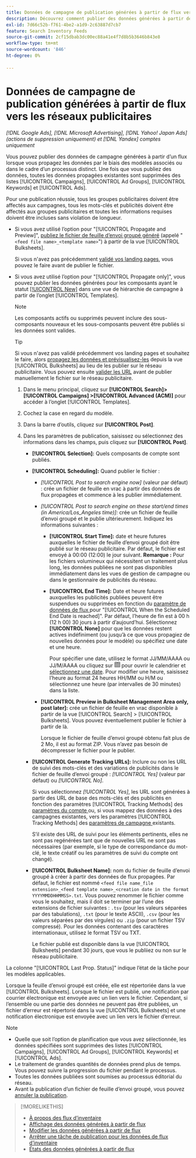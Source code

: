 ```yaml
---
title: Données de campagne de publication générées à partir de flux vers les réseaux publicitaires
description: Découvrez comment publier des données générées à partir de flux de données d’inventaire sur des réseaux publicitaires.
exl-id: 7d66c52b-f761-4be2-a1d9-2c63887d7cb7
feature: Search Inventory Feeds
source-git-commit: 2cf15dbab3dc00ec88a41e4f7d8b5b3646b843e8
workflow-type: tm+mt
source-wordcount: '846'
ht-degree: 0%

---
```


# Données de campagne de publication générées à partir de flux vers les réseaux publicitaires

*[!DNL Google Ads], [!DNL Microsoft Advertising], [!DNL Yahoo! Japan Ads] (actions de suppression uniquement) et [!DNL Yandex] comptes uniquement*

Vous pouvez publier des données de campagne générées à partir d’un flux lorsque vous propagez les données par le biais des modèles associés ou dans le cadre d’un processus distinct. Une fois que vous publiez des données, toutes les données propagées existantes sont supprimées des listes [!UICONTROL Campaigns], [!UICONTROL Ad Groups], [!UICONTROL Keywords] et [!UICONTROL Ads].

Pour une publication réussie, tous les groupes publicitaires doivent être affectés aux campagnes, tous les mots-clés et publicités doivent être affectés aux groupes publicitaires et toutes les informations requises doivent être incluses sans violation de longueur.

* Si vous avez utilisé l’option pour &quot;[!UICONTROL Propagate and Preview]&quot;, [publiez le fichier de feuille d’envoi groupé généré](/help/search-social-commerce/campaign-management/bulksheets/bulksheet-post.md) (appelé &quot;`<feed file name>_<template name>`&quot;) à partir de la vue [!UICONTROL Bulksheets].

  Si vous n&#39;avez pas précédemment [validé vos landing pages](/help/search-social-commerce/campaign-management/bulksheets/bulksheet-validate-landing-pages.md), vous pouvez le faire avant de publier le fichier.

* Si vous avez utilisé l’option pour &quot;[!UICONTROL Propagate only]&quot;, vous pouvez publier les données générées pour les composants ayant le statut [[!UICONTROL New]](propagated-data-status.md) dans une vue de hiérarchie de campagne à partir de l’onglet [!UICONTROL Templates].

  >[!NOTE]
  >
  >Les composants actifs ou supprimés peuvent inclure des sous-composants nouveaux et les sous-composants peuvent être publiés si les données sont valides.

  >[!TIP]
  >
  >Si vous n&#39;avez pas validé précédemment vos landing pages et souhaitez le faire, alors [propagez les données et prévisualisez-les](feed-data-propagate.md) depuis la vue [!UICONTROL Bulksheets] au lieu de les publier sur le réseau publicitaire. Vous pouvez ensuite [valider les URL](/help/search-social-commerce/campaign-management/bulksheets/bulksheet-validate-landing-pages.md) avant de publier manuellement le fichier sur le réseau publicitaire.

   1. Dans le menu principal, cliquez sur **[!UICONTROL Search]> [!UICONTROL Campaigns] >[!UICONTROL Advanced (ACM)]** pour accéder à l’onglet [!UICONTROL Templates].

   1. Cochez la case en regard du modèle.

   1. Dans la barre d’outils, cliquez sur **[!UICONTROL Post]**.

   1. Dans les paramètres de publication, saisissez ou sélectionnez des informations dans les champs, puis cliquez sur **[!UICONTROL Post]**.

      * **[!UICONTROL Selection]:** Quels composants de compte sont publiés.

      * **[!UICONTROL Scheduling]:** Quand publier le fichier :

         * *[!UICONTROL Post to search engine now]* (valeur par défaut) : crée un fichier de feuille en vrac à partir des données de flux propagées et commence à les publier immédiatement.

         * *[!UICONTROL Post to search engine on these start/end times (in America/Los_Angeles time)]:* crée un fichier de feuille d’envoi groupé et le publie ultérieurement. Indiquez les informations suivantes :

            * **[!UICONTROL Start Time]:** date et heure futures auxquelles le fichier de feuille d’envoi groupé doit être publié sur le réseau publicitaire. Par défaut, le fichier est envoyé à 00:00 (12:00) le jour suivant. **Remarque :** Pour les fichiers volumineux qui nécessitent un traitement plus long, les données publiées ne sont pas disponibles immédiatement dans les vues de gestion de campagne ou dans le gestionnaire de publicités du réseau.

            * **[!UICONTROL End Time]:** Date et heure futures auxquelles les publicités publiées peuvent être suspendues ou supprimées en fonction du [ paramètre de données de flux ](feed-settings-manage.md#feed-data-settings) pour &quot;[!UICONTROL When the Scheduled End Date is reached]&quot;. Par défaut, l’heure de fin est à 00 h (12 h 00) 30 jours à partir d’aujourd’hui. Sélectionnez **[!UICONTROL None]** pour que les données restent actives indéfiniment (ou jusqu’à ce que vous propagiez de nouvelles données pour le modèle) ou spécifiez une date et une heure.

              Pour spécifier une date, utilisez le format JJ/MM/AAAA ou JJ/M/AAAA ou cliquez sur ![Calendrier](/help/search-social-commerce/assets/calendar.png "Calendrier") pour ouvrir le calendrier et [sélectionnez une date](/help/search-social-commerce/common-tasks/navigation-editing-selection/calendar.md). Pour modifier une heure, saisissez l’heure au format 24 heures HH/MM ou H/M ou sélectionnez une heure (par intervalles de 30 minutes) dans la liste.

         * **[!UICONTROL Preview in Bulksheet Management Area only, post later]:** crée un fichier de feuille en vrac disponible à partir de la vue [!UICONTROL Search] > [!UICONTROL Bulksheets]. Vous pouvez éventuellement publier le fichier à partir de là.

           Lorsque le fichier de feuille d’envoi groupé obtenu fait plus de 2 Mo, il est au format ZIP. Vous n’avez pas besoin de décompresser le fichier pour le publier.

      * **[!UICONTROL Generate Tracking URLs]:** Inclure ou non les URL de suivi des mots-clés et des variations de publicités dans le fichier de feuille d’envoi groupé : *[!UICONTROL Yes]* (valeur par défaut) ou *[!UICONTROL No]*.

        Si vous sélectionnez *[!UICONTROL Yes]*, les URL sont générées à partir des URL de base des mots-clés et des publicités en fonction des paramètres [!UICONTROL Tracking Methods] des [ paramètres du compte ](/help/search-social-commerce/campaign-management/accounts/ad-network-account-manage.md) ou, si vous mappez des données à des campagnes existantes, vers les paramètres [!UICONTROL Tracking Methods] des [ paramètres de campagne ](/help/search-social-commerce/campaign-management/campaigns/campaign-manage.md) existants.

        S’il existe des URL de suivi pour les éléments pertinents, elles ne sont pas regénérées tant que de nouvelles URL ne sont pas nécessaires (par exemple, si le type de correspondance du mot-clé, le texte créatif ou les paramètres de suivi du compte ont changé).

      * **[!UICONTROL Bulksheet Name]:** nom du fichier de feuille d’envoi groupé à créer à partir des données de flux propagées. Par défaut, le fichier est nommé `<feed file name_file extension>_<feed template name>_<creation date in the format YYYYMMDDHHMMSS>.txt`. Vous pouvez renommer le fichier comme vous le souhaitez, mais il doit se terminer par l’une des extensions de fichier suivantes : `.tsv` (pour les valeurs séparées par des tabulations), `.txt` (pour le texte ASCII), `.csv` (pour les valeurs séparées par des virgules) ou `.zip` (pour un fichier TSV compressé). Pour les données contenant des caractères internationaux, utilisez le format TSV ou TXT.

        Le fichier publié est disponible dans la vue [!UICONTROL Bulksheets] pendant 30 jours, que vous le publiiez ou non sur le réseau publicitaire.

La colonne &quot;[!UICONTROL Last Prop. Status]&quot; indique l’état de la tâche pour les modèles applicables.

Lorsque la feuille d’envoi groupé est créée, elle est répertoriée dans la vue [!UICONTROL Bulksheets]. Lorsque le fichier est publié, une notification par courrier électronique est envoyée avec un lien vers le fichier. Cependant, si l’ensemble ou une partie des données ne peuvent pas être publiées, un fichier d’erreur est répertorié dans la vue [!UICONTROL Bulksheets] et une notification électronique est envoyée avec un lien vers le fichier d’erreur.

>[!NOTE]
>
>* Quelle que soit l’option de planification que vous avez sélectionnée, les données spécifiées sont supprimées des listes [!UICONTROL Campaigns], [!UICONTROL Ad Groups], [!UICONTROL Keywords] et [!UICONTROL Ads].
>* Le traitement de grandes quantités de données prend plus de temps. Vous pouvez suivre la progression du fichier pendant le processus.
>* Toutes les données publiées sont soumises au processus éditorial du réseau.
>* Avant la publication d’un fichier de feuille d’envoi groupé, vous pouvez [annuler la publication](/help/search-social-commerce/campaign-management/bulksheets/bulksheet-stop-job.md).

>[!MORELIKETHIS]
>
>* [À propos des flux d’inventaire](inventory-feeds-about.md)
>* [Affichage des données générées à partir de flux](propagated-data-view.md)
>* [Modifier les données générées à partir de flux](propagated-data-edit.md)
>* [Arrêter une tâche de publication pour les données de flux d’inventaire](stop-job.md)
>* [États des données générées à partir de flux](propagated-data-status.md)
